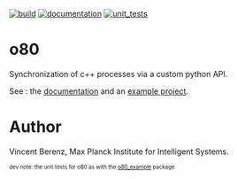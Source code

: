 [![build](https://raw.githubusercontent.com/MPI-IS-BambooAgent/sw_badges/master/badges/plans/o80/build.svg?sanitize=true)](url)
[![documentation](https://raw.githubusercontent.com/MPI-IS-BambooAgent/sw_badges/master/badges/plans/o80/doc.svg?sanitize=true)](url)
[![unit_tests](https://raw.githubusercontent.com/MPI-IS-BambooAgent/sw_badges/master/badges/plans/o80/unit%20tests.svg?sanitize=true)](url)

# o80
Synchronization of c++ processes via a custom python API.

See : the [documentation](https://intelligent-soft-robots.github.io/code_documentation/o80/docs/sphinx/html/index.html) and an [example project](https://github.com/intelligent-soft-robots/o80_example).


# Author
Vincent Berenz, Max Planck Institute for Intelligent Systems.

<sup><sub>dev note: the unit tests for o80 as with the [o80_example]((https://github.com/intelligent-soft-robots/o80_example)) package
